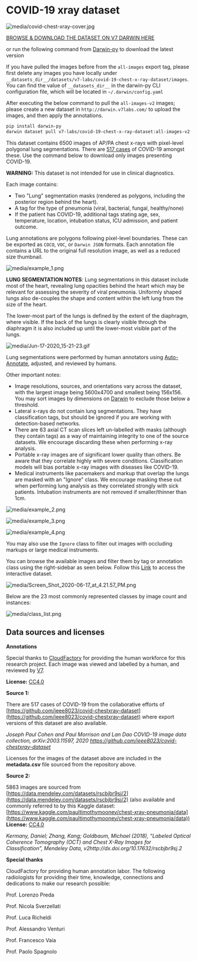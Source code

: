 # COVID-19 xray dataset

![media/covid-chest-xray-cover.jpg](media/covid-chest-xray-cover.jpg)

[BROWSE & DOWNLOAD THE DATASET ON V7 DARWIN HERE](https://darwin.v7labs.com/v7-labs/covid-19-chest-x-ray-dataset)

or run the following command from [Darwin-py](https://v7labs.github.io/darwin-py/) to download the latest version

If you have pulled the images before from the `all-images` export tag, please first delete any images you have locally under `__datasets_dir__/datasets/v7-labs/covid-19-chest-x-ray-dataset/images`. You can find the value of `__datasets_dir__` in the darwin-py CLI configuration file, which will be located in `~/.darwin/config.yaml`

After executing the below command to pull the `all-images-v2` images; please create a new dataset in `http://darwin.v7labs.com/` to upload the images, and then apply the annotations.

```bash
pip install darwin-py
darwin dataset pull v7-labs/covid-19-chest-x-ray-dataset:all-images-v2
```

This dataset contains 6500 images of AP/PA chest x-rays with pixel-level polygonal lung segmentations. There are [517 cases](https://github.com/ieee8023/covid-chestxray-dataset) of COVID-19 amongst these.
Use the command below to download only images presenting COVID-19.

**WARNING:** This dataset is not intended for use in clinical diagnostics.

Each image contains:

- Two "Lung" segmentation masks (rendered as polygons, including the posterior region behind the heart).
- A tag for the type of pneumonia (viral, bacterial, fungal, healthy/none)
- If the patient has COVID-19, additional tags stating age, sex, temperature, location, intubation status, ICU admission, and patient outcome.

Lung annotations are polygons following pixel-level boundaries. These can be exported as `COCO`, `VOC`, or `Darwin JSON` formats. Each annotation file contains a URL to the original full resolution image, as well as a reduced size thumbnail.

![media/example_1.png](media/example_1.png)

**LUNG SEGMENTATION NOTES**: Lung segmentations in this dataset include most of the heart, revealing lung opacities behind the heart which may be relevant for assessing the severity of viral pneumonia. Uniformly shaped lungs also de-couples the shape and content within the left lung from the size of the heart.

The lower-most part of the lungs is defined by the extent of the diaphragm, where visible. If the back of the lungs is clearly visible through the diaphragm it is also included up until the lower-most visible part of the lungs.

![media/Jun-17-2020_15-21-23.gif](media/Jun-17-2020_15-21-23.gif)

Lung segmentations were performed by human annotators using [Auto-Annotate](https://www.v7labs.com/automated-annotation), adjusted, and reviewed by humans.

Other important notes:

- Image resolutions, sources, and orientations vary across the dataset, with the largest image being 5600x4700 and smallest being 156x156. You may sort images by dimensions on [Darwin](https://darwin.v7labs.com/v7-labs/covid-19-chest-x-ray-dataset) to exclude those below a threshold.
- Lateral x-rays do not contain lung segmentations. They have classification tags, but should be ignored if you are working with detection-based networks.
- There are 63 axial CT scan slices left un-labelled with masks (although they contain tags) as a way of maintaining integrity to one of the source datasets. We encourage discarding these when performing x-ray analysis.
- Portable x-ray images are of significant lower quality than others. Be aware that they correlate highly with severe conditions. Classification models will bias portable x-ray images with diseases like COVID-19.
- Medical instruments like pacemakers and markup that overlap the lungs are masked with an "Ignore" class. We encourage masking these out when performing lung analysis as they correlated strongly with sick patients. Intubation instruments are not removed if smaller/thinner than 1cm.

![media/example_2.png](media/example_2.png)

![media/example_3.png](media/example_3.png)

![media/example_4.png](media/example_4.png)

You may also use the `Ignore` class to filter out images with occluding markups or large medical instruments.

You can browse the available images and filter them by tag or annotation class using the right-sidebar as seen below. Follow this [Link](https://darwin.v7labs.com/v7-labs/covid-19-chest-x-ray-dataset) to access the interactive dataset.

![media/Screen_Shot_2020-06-17_at_4.21.57_PM.png](media/Screen_Shot_2020-06-17_at_4.21.57_PM.png)

Below are the 23 most commonly represented classes by image count and instances:

![media/class_list.png](media/class_list.png)

## Data sources and licenses

**Annotations**

Special thanks to [CloudFactory](https://cloudfactory.com) for providing the human workforce for this research project. Each image was viewed and labelled by a human, and reviewed by [V7](https://v7labs.com).

**License:** [CC4.0](https://creativecommons.org/licenses/by/4.0/)

**Source 1:**

There are 517 cases of COVID-19 from the collaborative efforts of [https://github.com/ieee8023/covid-chestxray-dataset](https://github.com/ieee8023/covid-chestxray-dataset) where export versions of this dataset are also available.

_Joseph Paul Cohen and Paul Morrison and Lan Dao
COVID-19 image data collection, arXiv:2003.11597, 2020
https://github.com/ieee8023/covid-chestxray-dataset_

Licenses for the images of the dataset above are included in the **metadata.csv** file sourced from the repository above.

**Source 2:**

5863 images are sourced from [https://data.mendeley.com/datasets/rscbjbr9sj/2](https://data.mendeley.com/datasets/rscbjbr9sj/2) (also available and commonly referred to by this Kaggle dataset: [https://www.kaggle.com/paultimothymooney/chest-xray-pneumonia/data](https://www.kaggle.com/paultimothymooney/chest-xray-pneumonia/data))
**License:** [CC4.0](https://creativecommons.org/licenses/by/4.0/)

_Kermany, Daniel; Zhang, Kang; Goldbaum, Michael (2018), “Labeled Optical Coherence Tomography (OCT) and Chest X-Ray Images for Classification”, Mendeley Data, v2http://dx.doi.org/10.17632/rscbjbr9sj.2_

**Special thanks**

CloudFactory for providing human annotation labor.
The following radiologists for providing their time, knowledge, connections and dedications to make our research possible:

Prof. Lorenzo Preda

Prof. Nicola Sverzellati

Prof. Luca Richeldi

Prof. Alessandro Venturi

Prof. Francesco Vaia

Prof. Paolo Spagnolo

